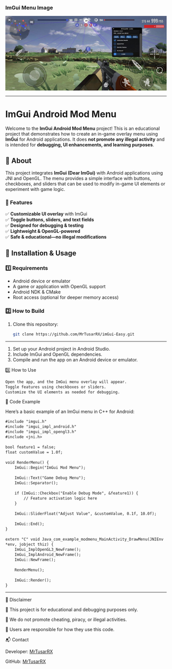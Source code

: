 ### ImGui Menu Image
![LGLGUI](https://github.com/MrTusarRX/imGui-Easy/blob/main/IMG_20240507_114319_278.jpg)
***
# ImGui Android Mod Menu

Welcome to the **ImGui Android Mod Menu** project! This is an educational project that demonstrates how to create an in-game overlay menu using **ImGui** for Android applications. It does **not promote any illegal activity** and is intended for **debugging, UI enhancements, and learning purposes**.

## 🔹 About

This project integrates **ImGui (Dear ImGui)** with Android applications using JNI and OpenGL. The menu provides a simple interface with buttons, checkboxes, and sliders that can be used to modify in-game UI elements or experiment with game logic.

### 📌 **Features**
✅ **Customizable UI overlay** with ImGui  
✅ **Toggle buttons, sliders, and text fields**  
✅ **Designed for debugging & testing**  
✅ **Lightweight & OpenGL-powered**  
✅ **Safe & educational—no illegal modifications**  

## 🚀 Installation & Usage

### 1️⃣ **Requirements**
- Android device or emulator  
- A game or application with OpenGL support  
- Android NDK & CMake  
- Root access (optional for deeper memory access)  

### 2️⃣ **How to Build**
1. Clone this repository:
   ```bash
   git clone https://github.com/MrTusarRX/imGui-Easy.git
   
-----------------------------------------------------------------------------------------------------------
   1. Set up your Android project in Android Studio.
   2. Include ImGui and OpenGL dependencies.
   3. Compile and run the app on an Android device or emulator.

3️⃣ How to Use

    Open the app, and the ImGui menu overlay will appear.
    Toggle features using checkboxes or sliders.
    Customize the UI elements as needed for debugging.

🔧 Code Example

Here’s a basic example of an ImGui menu in C++ for Android:
```
#include "imgui.h"
#include "imgui_impl_android.h"
#include "imgui_impl_opengl3.h"
#include <jni.h>

bool feature1 = false;
float customValue = 1.0f;

void RenderMenu() {
    ImGui::Begin("ImGui Mod Menu");

    ImGui::Text("Game Debug Menu");
    ImGui::Separator();

    if (ImGui::Checkbox("Enable Debug Mode", &feature1)) {
        // Feature activation logic here
    }

    ImGui::SliderFloat("Adjust Value", &customValue, 0.1f, 10.0f);

    ImGui::End();
}

extern "C" void Java_com_example_modmenu_MainActivity_DrawMenu(JNIEnv *env, jobject thiz) {
    ImGui_ImplOpenGL3_NewFrame();
    ImGui_ImplAndroid_NewFrame();
    ImGui::NewFrame();

    RenderMenu(); 

    ImGui::Render();
}
```




---------------------------------------------------------------------------------------------------

📜 Disclaimer

🔹 This project is for educational and debugging purposes only.

🔹 We do not promote cheating, piracy, or illegal activities.

🔹 Users are responsible for how they use this code.



📬 Contact

   Developer: [MrTusarRX](https://github.com/MrTusarRX)
   
   GitHub: [MrTusarRX](https://github.com/MrTusarRX)
